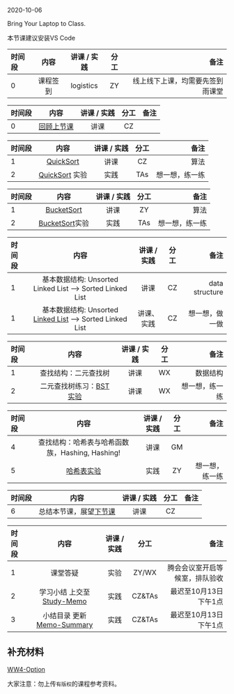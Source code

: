 2020-10-06

Bring Your Laptop to Class. 

本节课建议安装VS Code

|时间段     |  内容    | 讲课 / 实践     |  分工  |   备注       |
| :---      |   :----:    |   :----:    |    :----:    |       ---:   |
|   0       | 课程签到     |  logistics   |     ZY     |   线上线下上课，均需要先签到雨课堂     |


|时间段 |  内容    | 讲课 / 实践     |  分工  |备注       |
| :--- |   :----:    |   :----:    |    :----:    |       ---: |
|   0  |  [回顾上节课](../WW3/WW3-Plan.md)  |  讲课    |     CZ     |      | 

|时间段   |  内容    | 讲课 / 实践     |  分工  |备注       |
| :---    |   :----:    |   :----:    |    :----:    |       ---: |
|   1     | [QuickSort](./Sorting%20Algorithms.pdf)      |  讲课    |     CZ     |    算法     |
|   2     | [QuickSort](../../../Computing/Algorithm/cs161-2018/lecture5_quicksort.ipynb) 实验   |  实践   |     TAs     |    想一想，练一练       |


|时间段   |  内容    | 讲课 / 实践     |  分工  |备注       |
| :---    |   :----:    |   :----:    |    :----:    |       ---: |
|   1     | [BucketSort](./Sorting%20Algorithms.pdf)      |  讲课    |     ZY     |   算法     |
|   2     | [BucketSort](../../../Computing/Algorithm/cs161-2018/lecture6_bucketSort.ipynb)实验  |  实践   |     TAs     |    想一想，练一练       |


|时间段     |  内容    | 讲课 / 实践     |  分工  |备注       |
| :---      |   :----:    |   :----:    |    :----:    |       ---: |
|   1       | 基本数据结构: Unsorted Linked List --> Sorted Linked List |  讲课  |     CZ  |   data structure      |
|   1       | 基本数据结构: Unsorted [Linked List](../../../Computing/Algorithm/linked-list-test.ipynb) --> Sorted Linked List |  讲课、实践   |     CZ  |   想一想，做一做      | 


|时间段 |  内容    | 讲课 / 实践 |  分工  |备注  |
| :--- | :----: | :----: | :----:  |  ---: |
|   1  |  查找结构：二元查找树  |  讲课    |     WX     |  数据结构   |
|   2  |  二元查找树练习：[BST实验](../../../Computing/Algorithm/BST.ipynb)    |  讲课    |     WX     |   想一想，练一练  |


|时间段 |  内容    | 讲课 / 实践 |  分工  |备注  |
| :--- | :----: | :----: | :----:  |  ---: |
|   4  |  查找结构：哈希表与哈希函数族，Hashing, Hashing!  |  讲课    |     GM     |  
|   5  |  [哈希表实验](../../../Computing/Algorithm/cs161-2018/Lecture8_hashing.ipynb)   |  实践    |     ZY     |    想一想，练一练       |


|时间段 |  内容    | 讲课 / 实践 |  分工  |备注  |
| :--- | :----: | :----: | :----:  |  ---: |
|   6  | 总结本节课，展望[下节课](../WW5/WW5-Plan.md)      |  讲课    |     CZ     |         |


|时间段     |  内容    | 讲课 / 实践     |  分工  | 备注       |
| :---      |   :----:    |   :----:    |    :----:    |       ---: |
|   1      |  课堂答疑     |  实验   |     ZY/WX     |    腾会会议室开启等候室，排队验收     |
|   2      | 学习小结 上交至[Study-Memo](../../Memos/Study-Memo)    |  实践    |     CZ&TAs     |   最迟至10月13日下午1点      |
|   3      | 小结目录 更新 [Memo-Summary](../../Memos/Memo-Summary)  |  实践    |     CZ&TAs     |   最迟至10月13日下午1点      |

## 补充材料

[WW4-Option](WW4-Option.md)

大家注意：勿上传``有版权``的课程参考资料。
